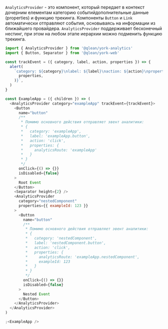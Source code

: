 `AnalyticsProvider` - это компонент, который передает в контекст дочерним елементам категорию событийдополнительные данные (properties) и функцию трекинга. Компоненты `Button` и `Link` автоматически отправляют события, основываясь на информации из ближайшего провайдера. `AnalyticsProvider` поддерживает бесконечный нестинг, при этом на любом этапе иерархии можно подменить функцию трекинга.

```js
import { AnalyticsProvider } from '@qlean/york-analytics'
import { Button, Separator } from '@qlean/york-web'

const trackEvent = ({ category, label, action, properties }) => {
  alert(
    `category: ${category}\nlabel: ${label}\naction: ${action}\nproperties: ${JSON.stringify(
      properties,
    )}`,
  )
}

const ExampleApp = ({ children }) => (
  <AnalyticsProvider category="exampleApp" trackEvent={trackEvent}>
    <Button
      name="button"
      /**
       * Помимо основного действия отправляет эвент аналитики:
       * {
       *   category: 'exampleApp',
       *   label: 'exampleApp.button',
       *   action: 'click',
       *   properties: {
       *     analyticsRoute: 'exampleApp'
       *   }
       * }
       */
      onClick={() => {}}
      isDisabled={false}
    >
      Root Event
    </Button>
    <Separator height={2} />
    <AnalyticsProvider
      category="nestedComponent"
      properties={{ exampleId: 123 }}
    >
      <Button
        name="button"
        /**
         * Помимо основного действия отправляет эвент аналитики:
         * {
         *   category: 'nestedComponent',
         *   label: 'nestedComponent.button',
         *   action: 'click',
         *   properties: {
         *     analyticsRoute: 'exampleApp.nestedComponent',
         *     exampleId: 123
         *   }
         * }
         */
        onClick={() => {}}
        isDisabled={false}
      >
        Nested Event
      </Button>
    </AnalyticsProvider>
  </AnalyticsProvider>
)

;<ExampleApp />
```
